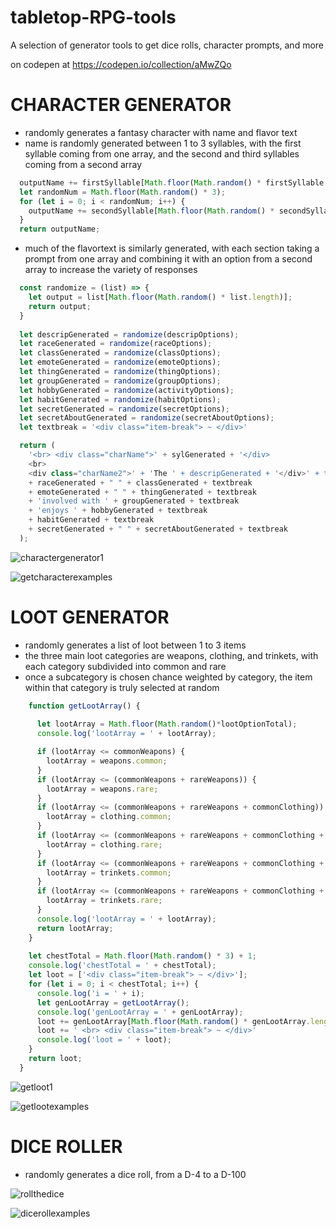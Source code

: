 # tabletop-RPG-tools
A selection of generator tools to get dice rolls, character prompts, and more

on codepen at
https://codepen.io/collection/aMwZQo

# CHARACTER GENERATOR
- randomly generates a fantasy character with name and flavor text
- name is randomly generated between 1 to 3 syllables, with the first syllable coming from one array, and the second and third syllables coming from a second array
```js
  outputName += firstSyllable[Math.floor(Math.random() * firstSyllable.length)];
  let randomNum = Math.floor(Math.random() * 3);
  for (let i = 0; i < randomNum; i++) {     
    outputName += secondSyllable[Math.floor(Math.random() * secondSyllable.length)];
  }
  return outputName;  
```
- much of the flavortext is similarly generated, with each section taking a prompt from one array and combining it with an option from a second array to increase the variety of responses
```js
  const randomize = (list) => {
    let output = list[Math.floor(Math.random() * list.length)];
    return output;
  }
  
  let descripGenerated = randomize(descripOptions);
  let raceGenerated = randomize(raceOptions);
  let classGenerated = randomize(classOptions);
  let emoteGenerated = randomize(emoteOptions);
  let thingGenerated = randomize(thingOptions);
  let groupGenerated = randomize(groupOptions);
  let hobbyGenerated = randomize(activityOptions);
  let habitGenerated = randomize(habitOptions);
  let secretGenerated = randomize(secretOptions);
  let secretAboutGenerated = randomize(secretAboutOptions);
  let textbreak = '<div class="item-break"> ~ </div>'

  return (
    '<br> <div class="charName">' + sylGenerated + '</div> 
    <br> 
    <div class="charName2">' + 'The ' + descripGenerated + '</div>' + textbreak 
    + raceGenerated + " " + classGenerated + textbreak 
    + emoteGenerated + " " + thingGenerated + textbreak 
    + 'involved with ' + groupGenerated + textbreak 
    + 'enjoys ' + hobbyGenerated + textbreak 
    + habitGenerated + textbreak 
    + secretGenerated + " " + secretAboutGenerated + textbreak
  );
```

![charactergenerator1](https://user-images.githubusercontent.com/47723396/183959861-60f3ad5e-78c6-4a69-9bd6-0f6b48bd791d.JPG)

![getcharacterexamples](https://user-images.githubusercontent.com/47723396/184031950-57362f90-cd06-4f7b-8901-2697f5d44647.png)


# LOOT GENERATOR
- randomly generates a list of loot between 1 to 3 items
- the three main loot categories are weapons, clothing, and trinkets, with each category subdivided into common and rare
- once a subcategory is chosen chance weighted by category, the item within that category is truly selected at random
```js
    function getLootArray() {
    
      let lootArray = Math.floor(Math.random()*lootOptionTotal);
      console.log('lootArray = ' + lootArray);

      if (lootArray <= commonWeapons) {
        lootArray = weapons.common;
      }
      if (lootArray <= (commonWeapons + rareWeapons)) {
        lootArray = weapons.rare;
      }
      if (lootArray <= (commonWeapons + rareWeapons + commonClothing)) {
        lootArray = clothing.common;
      }
      if (lootArray <= (commonWeapons + rareWeapons + commonClothing + rareClothing)) {
        lootArray = clothing.rare;
      }
      if (lootArray <= (commonWeapons + rareWeapons + commonClothing + rareClothing + commonTrinkets)) {
        lootArray = trinkets.common;
      }
      if (lootArray <= (commonWeapons + rareWeapons + commonClothing + rareClothing + commonTrinkets + rareTrinkets)) {
        lootArray = trinkets.rare;
      }
      console.log('lootArray = ' + lootArray);
      return lootArray;
    }
  
    let chestTotal = Math.floor(Math.random() * 3) + 1;
    console.log('chestTotal = ' + chestTotal);
    let loot = ['<div class="item-break"> ~ </div>'];
    for (let i = 0; i < chestTotal; i++) {
      console.log('i = ' + i);
      let genLootArray = getLootArray();
      console.log('genLootArray = ' + genLootArray);
      loot += genLootArray[Math.floor(Math.random() * genLootArray.length)];
      loot += ' <br> <div class="item-break"> ~ </div>'
      console.log('loot = ' + loot);
    }
    return loot;
  }
```

![getloot1](https://user-images.githubusercontent.com/47723396/183961640-4c8c3757-4c7a-4fa0-979f-9b20e7a44ad8.JPG)

![getlootexamples](https://user-images.githubusercontent.com/47723396/184031964-68cc70ef-68f6-4af1-a6e6-386aa95a2582.png)



# DICE ROLLER
- randomly generates a dice roll, from a D-4 to a D-100

![rollthedice](https://user-images.githubusercontent.com/47723396/183961885-4b4c7e03-98d7-424d-a849-f2f3f4598510.JPG)

![dicerollexamples](https://user-images.githubusercontent.com/47723396/184032179-18328cfa-0343-4941-8502-0554a3482346.png)





